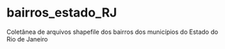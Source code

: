 # bairros_estado_RJ
Coletânea de arquivos shapefile dos bairros dos municípios do Estado do Rio de Janeiro
